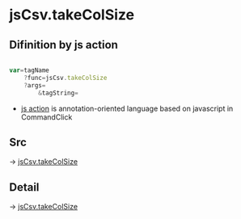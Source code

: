 # jsCsv.takeColSize

## Difinition by js action

```js.js

var=tagName
	?func=jsCsv.takeColSize
	?args=
		&tagString=
```

- [js action](#) is annotation-oriented language based on javascript in CommandClick

## Src

-> [jsCsv.takeColSize](https://github.com/puutaro/CommandClick/blob/master/app/src/main/java/com/puutaro/commandclick/fragment_lib/terminal_fragment/js_interface/JsCsv.kt#L32)

## Detail

-> [jsCsv.takeColSize](https://github.com/puutaro/CommandClick/blob/master/md/developer/js_interface/details/JsCsv/takeColSize.md)
